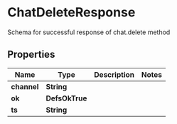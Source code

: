 

# ChatDeleteResponse

Schema for successful response of chat.delete method

## Properties

| Name | Type | Description | Notes |
|------------ | ------------- | ------------- | -------------|
|**channel** | **String** |  |  |
|**ok** | **DefsOkTrue** |  |  |
|**ts** | **String** |  |  |



